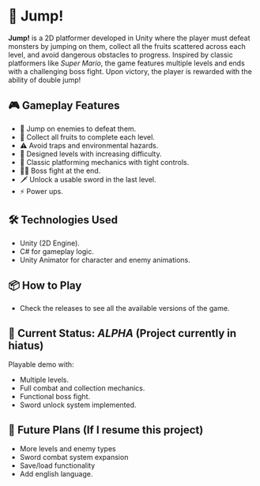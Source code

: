 # 🍓 Jump!

**Jump!** is a 2D platformer developed in Unity where the player must defeat monsters by jumping on them, collect all the fruits scattered across each level, and avoid dangerous obstacles to progress. Inspired by classic platformers like *Super Mario*, the game features multiple levels and ends with a challenging boss fight. Upon victory, the player is rewarded with the ability of double jump!

## 🎮 Gameplay Features
- 👾 Jump on enemies to defeat them.
- 🍎 Collect all fruits to complete each level.
- ⚠️ Avoid traps and environmental hazards.
- 🧠 Designed levels with increasing difficulty.
- 🧱 Classic platforming mechanics with tight controls.
- 🧟‍♂️ Boss fight at the end.
- 🗡️ Unlock a usable sword in the last level.
- ⚡ Power ups.
  
## 🛠️ Technologies Used
- Unity (2D Engine).
- C# for gameplay logic.
- Unity Animator for character and enemy animations.

## 📦 How to Play
- Check the releases to see all the available versions of the game.

## 🧪 Current Status: *ALPHA* (Project currently in hiatus)
Playable demo with:
- Multiple levels.
- Full combat and collection mechanics.
- Functional boss fight.
- Sword unlock system implemented.

## 🚀 Future Plans (If I resume this project)
- More levels and enemy types
- Sword combat system expansion
- Save/load functionality
- Add english language.

